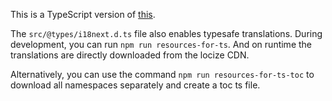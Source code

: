 This is a TypeScript version of [this](https://github.com/locize/react-i18next-example-app).

The `src/@types/i18next.d.ts` file also enables typesafe translations.
During development, you can run `npm run resources-for-ts`. And on runtime the translations are directly downloaded from the locize CDN.

Alternatively, you can use the command `npm run resources-for-ts-toc` to download all namespaces separately and create a toc ts file.